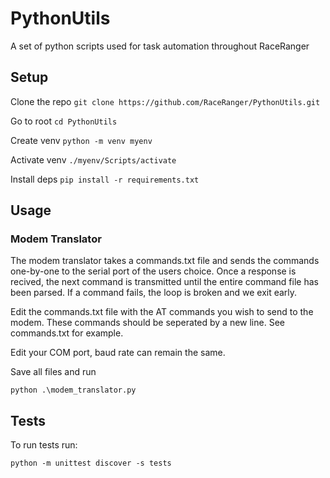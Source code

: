 # PythonUtils
A set of python scripts used for task automation throughout RaceRanger

## Setup

Clone the repo
```git clone https://github.com/RaceRanger/PythonUtils.git```

Go to root
```cd PythonUtils```

Create venv
```python -m venv myenv```

Activate venv
```./myenv/Scripts/activate```

Install deps
```pip install -r requirements.txt```

## Usage

### Modem Translator

The modem translator takes a commands.txt file and sends the commands one-by-one to the serial port of the users choice. Once a response is recived, the next command is transmitted until the entire command file has been parsed. If a command fails, the loop is broken and we exit early.

Edit the commands.txt file with the AT commands you wish to send to the modem. 
These commands should be seperated by a new line. See commands.txt for example.

Edit your COM port, baud rate can remain the same.

Save all files and run

```python .\modem_translator.py```

## Tests

To run tests run:

```python -m unittest discover -s tests```
